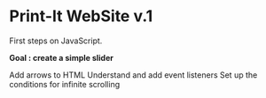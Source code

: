 # Print-It WebSite v.1
First steps on JavaScript. 

**Goal : create a simple slider**

Add arrows to HTML
Understand and add event listeners
Set up the conditions for infinite scrolling
